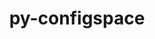 ---
title: "py-configspace"
layout: cache
categories: [package, develop-2025-03-23]
meta: {"compilers": ["gcc@=11.4.0", "oneapi@=2024.2.1"], "num_specs": 3, "num_specs_by_stack": {"e4s": 2, "e4s-oneapi": 1, "root": 3}, "oss": ["ubuntu22.04"], "platforms": ["linux"], "stacks": ["e4s", "e4s-oneapi", "root"], "targets": ["x86_64_v3"], "versions": ["1.1.4"]}
spec_details: [{"compiler": "gcc@=11.4.0", "hash": "k5d7qcixs6ebjqh2t4dte2baryyooi6x", "os": "ubuntu22.04", "platform": "linux", "size": "-", "stacks": ["e4s", "root"], "target": "x86_64_v3", "variants": ["build_system=python_pip"], "versions": ["1.1.4"]}, {"compiler": "oneapi@=2024.2.1", "hash": "niw43jjgftw2s66fij3h3p34mwnxjwxh", "os": "ubuntu22.04", "platform": "linux", "size": "-", "stacks": ["e4s-oneapi", "root"], "target": "x86_64_v3", "variants": ["build_system=python_pip"], "versions": ["1.1.4"]}, {"compiler": "gcc@=11.4.0", "hash": "rhcx62opkiebw2pawivnrsitjj4sexw3", "os": "ubuntu22.04", "platform": "linux", "size": "-", "stacks": ["e4s", "root"], "target": "x86_64_v3", "variants": ["build_system=python_pip"], "versions": ["1.1.4"]}]
---